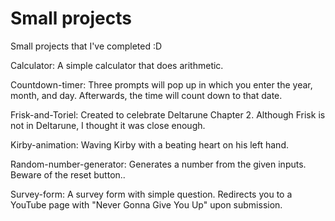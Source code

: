 # Small projects
Small projects that I've completed :D

Calculator: A simple calculator that does arithmetic.

Countdown-timer: Three prompts will pop up in which you enter the year, month, and day. Afterwards, the time will count down to that date.

Frisk-and-Toriel: Created to celebrate Deltarune Chapter 2. Although Frisk is not in Deltarune, I thought it was close enough.

Kirby-animation: Waving Kirby with a beating heart on his left hand.

Random-number-generator: Generates a number from the given inputs. Beware of the reset button..

Survey-form: A survey form with simple question. Redirects you to a YouTube page with "Never Gonna Give You Up" upon submission.
